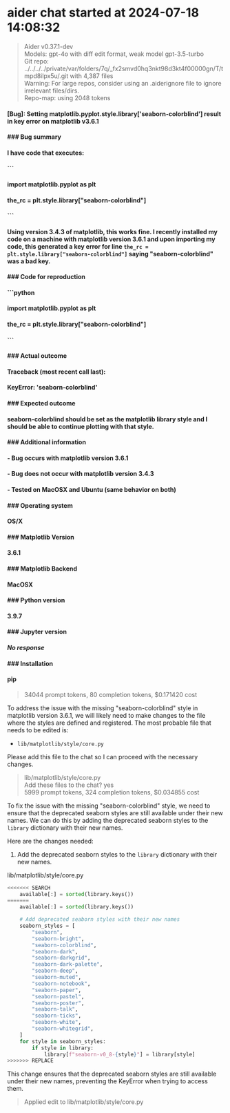 
# aider chat started at 2024-07-18 14:08:32

> Aider v0.37.1-dev  
> Models: gpt-4o with diff edit format, weak model gpt-3.5-turbo  
> Git repo: ../../../../private/var/folders/7q/_fx2smvd0hq3nkt98d3kt4f00000gn/T/tmpd8ilpx5u/.git with 4,387 files  
> Warning: For large repos, consider using an .aiderignore file to ignore irrelevant files/dirs.  
> Repo-map: using 2048 tokens  

#### [Bug]: Setting matplotlib.pyplot.style.library['seaborn-colorblind'] result in key error on matplotlib v3.6.1  
#### ### Bug summary  
####   
#### I have code that executes:  
#### ```  
#### import matplotlib.pyplot as plt  
#### the_rc = plt.style.library["seaborn-colorblind"]  
#### ```  
####   
#### Using version 3.4.3 of matplotlib, this works fine. I recently installed my code on a machine with matplotlib version 3.6.1 and upon importing my code, this generated a key error for line `the_rc = plt.style.library["seaborn-colorblind"]` saying "seaborn-colorblind" was a bad key.  
####   
#### ### Code for reproduction  
####   
#### ```python  
#### import matplotlib.pyplot as plt  
#### the_rc = plt.style.library["seaborn-colorblind"]  
#### ```  
####   
####   
#### ### Actual outcome  
####   
#### Traceback (most recent call last):  
#### KeyError: 'seaborn-colorblind'  
####   
#### ### Expected outcome  
####   
#### seaborn-colorblind should be set as the matplotlib library style and I should be able to continue plotting with that style.  
####   
#### ### Additional information  
####   
#### - Bug occurs with matplotlib version 3.6.1  
#### - Bug does not occur with matplotlib version 3.4.3  
#### - Tested on MacOSX and Ubuntu (same behavior on both)  
####   
#### ### Operating system  
####   
#### OS/X  
####   
#### ### Matplotlib Version  
####   
#### 3.6.1  
####   
#### ### Matplotlib Backend  
####   
#### MacOSX  
####   
#### ### Python version  
####   
#### 3.9.7  
####   
#### ### Jupyter version  
####   
#### _No response_  
####   
#### ### Installation  
####   
#### pip  
> 34044 prompt tokens, 80 completion tokens, $0.171420 cost  

To address the issue with the missing "seaborn-colorblind" style in matplotlib version 3.6.1, we will likely need to make changes to the file where the styles are defined and registered. The most probable file that needs to be edited is:

- `lib/matplotlib/style/core.py`

Please add this file to the chat so I can proceed with the necessary changes.

> lib/matplotlib/style/core.py  
> Add these files to the chat? yes  
> 5999 prompt tokens, 324 completion tokens, $0.034855 cost  

To fix the issue with the missing "seaborn-colorblind" style, we need to ensure that the deprecated seaborn styles are still available under their new names. We can do this by adding the deprecated seaborn styles to the `library` dictionary with their new names.

Here are the changes needed:

1. Add the deprecated seaborn styles to the `library` dictionary with their new names.

lib/matplotlib/style/core.py
```python
<<<<<<< SEARCH
    available[:] = sorted(library.keys())
=======
    available[:] = sorted(library.keys())

    # Add deprecated seaborn styles with their new names
    seaborn_styles = [
        "seaborn",
        "seaborn-bright",
        "seaborn-colorblind",
        "seaborn-dark",
        "seaborn-darkgrid",
        "seaborn-dark-palette",
        "seaborn-deep",
        "seaborn-muted",
        "seaborn-notebook",
        "seaborn-paper",
        "seaborn-pastel",
        "seaborn-poster",
        "seaborn-talk",
        "seaborn-ticks",
        "seaborn-white",
        "seaborn-whitegrid",
    ]
    for style in seaborn_styles:
        if style in library:
            library[f"seaborn-v0_8-{style}"] = library[style]
>>>>>>> REPLACE
```

This change ensures that the deprecated seaborn styles are still available under their new names, preventing the KeyError when trying to access them.

> Applied edit to lib/matplotlib/style/core.py  

